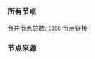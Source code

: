### 所有节点
合并节点总数: `1806`
[节点链接](https://raw.githubusercontent.com/rzhy1/11/master/sub/sub_merge_base64.txt)

### 节点来源
